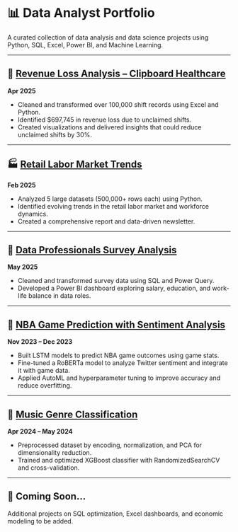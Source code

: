 # 📊 Data Analyst Portfolio

A curated collection of data analysis and data science projects using Python, SQL, Excel, Power BI, and Machine Learning.

---

## 🏥 [Revenue Loss Analysis – Clipboard Healthcare](https://github.com/mananbajaj7/Revenue-Loss-Analysis-Healthcare)

**Apr 2025**

* Cleaned and transformed over 100,000 shift records using Excel and Python.
* Identified \$697,745 in revenue loss due to unclaimed shifts.
* Created visualizations and delivered insights that could reduce unclaimed shifts by 30%.

---

## 🏭 [Retail Labor Market Trends](https://github.com/mananbajaj7/Retail-Labor-Market-Analysis)

**Feb 2025**

* Analyzed 5 large datasets (500,000+ rows each) using Python.
* Identified evolving trends in the retail labor market and workforce dynamics.
* Created a comprehensive report and data-driven newsletter.

---

## 🔢 [Data Professionals Survey Analysis](https://github.com/mananbajaj7/Data-Professionals-Survey-Analysis)

**May 2025**

* Cleaned and transformed survey data using SQL and Power Query.
* Developed a Power BI dashboard exploring salary, education, and work-life balance in data roles.

---

## 🏀 [NBA Game Prediction with Sentiment Analysis](https://github.com/unfiltered-syrup/NBA_Analysis)

**Nov 2023 – Dec 2023**

* Built LSTM models to predict NBA game outcomes using game stats.
* Fine-tuned a RoBERTa model to analyze Twitter sentiment and integrate it with game data.
* Applied AutoML and hyperparameter tuning to improve accuracy and reduce overfitting.

---

## 🎵 [Music Genre Classification](https://github.com/mananbajaj7/Music_Genre_Classification)

**Apr 2024 – May 2024**

* Preprocessed dataset by encoding, normalization, and PCA for dimensionality reduction.
* Trained and optimized XGBoost classifier with RandomizedSearchCV and cross-validation.

---

## 🔧 Coming Soon...

Additional projects on SQL optimization, Excel dashboards, and economic modeling to be added.

